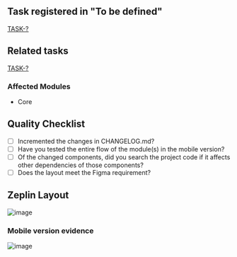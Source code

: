 ## Task registered in "To be defined"

[TASK-?]()

## Related tasks

[TASK-?]()

### Affected Modules

- Core

## Quality Checklist

- [ ] Incremented the changes in CHANGELOG.md?
- [ ] Have you tested the entire flow of the module(s) in the mobile version?
- [ ] Of the changed components, did you search the project code if it affects other dependencies of those components?
- [ ] Does the layout meet the Figma requirement?

## Zeplin Layout

![image](https://)

### Mobile version evidence

![image](https://)
